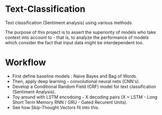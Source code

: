 # Text-Classification
Text classification (Sentiment analysis) using various methods.

The purpose of this project is to assert the superiority of models who take context into account to - that is, to analyze the performance of models which consider the fact that input data might be interdependent too.

# Workflow
- First define baseline models : Naive Bayes and Bag of Words.
- Then, apply deep learning - convolutional neural nets (CNN's).
- Develop a Conditional Random Field (CRF) model for text classification (Sentiment Analysis).
- Toy around with LSTM encodoing - X decoding pairs (X = LSTM - Long Short Term Memory RNN / GRU - Gated Recurent Units).
- See how Skip-Thought Vectors fit into this.
